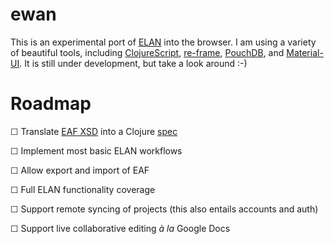# ewan

This is an experimental port of [ELAN](https://tla.mpi.nl/tools/tla-tools/elan/) into the browser. I am using a variety of beautiful tools, including [ClojureScript](https://clojurescript.org/),  [re-frame](https://github.com/Day8/re-frame), [PouchDB](https://pouchdb.com/), and [Material-UI](http://www.material-ui.com/). It is still under development, but take a look around :-)

# Roadmap

☐ Translate [EAF XSD](http://www.mpi.nl/tools/elan/EAFv3.0.xsd) into a Clojure [spec](https://clojure.org/guides/spec)

☐ Implement most basic ELAN workflows

☐ Allow export and import of EAF

☐ Full ELAN functionality coverage

☐ Support remote syncing of projects (this also entails accounts and auth)

☐ Support live collaborative editing *à la* Google Docs

